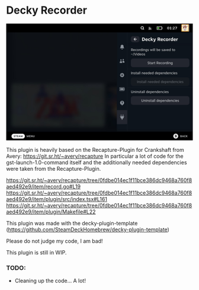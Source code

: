 # Decky Recorder

![Decky-Recorder Example Screenshot](decky-recorder-screenshot.jpg)

This plugin is heavily based on the Recapture-Plugin for Crankshaft from Avery: https://git.sr.ht/~avery/recapture
In particular a lot of code for the gst-launch-1.0-command itself and the additionally needed dependencies were taken from the Recapture-Plugin.

https://git.sr.ht/~avery/recapture/tree/0fdbe014ec1f11bce386dc9468a760f8aed492e9/item/record.go#L19
https://git.sr.ht/~avery/recapture/tree/0fdbe014ec1f11bce386dc9468a760f8aed492e9/item/plugin/src/index.tsx#L161
https://git.sr.ht/~avery/recapture/tree/0fdbe014ec1f11bce386dc9468a760f8aed492e9/item/plugin/Makefile#L22

This plugin was made with the decky-plugin-template (https://github.com/SteamDeckHomebrew/decky-plugin-template)

Please do not judge my code, I am bad!

This plugin is still in WIP.

### TODO:

- Cleaning up the code... A lot!
### 
